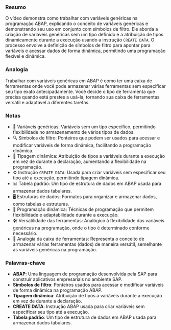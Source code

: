 ### Resumo
O vídeo demonstra como trabalhar com variáveis genéricas na programação ABAP, explicando o conceito de variáveis genéricas e demonstrando seu uso em conjunto com símbolos de filtro. Ele aborda a criação de variáveis genéricas sem um tipo definido e a atribuição de tipos dinamicamente durante a execução usando a instrução `CREATE DATA`. O processo envolve a definição de símbolos de filtro para apontar para variáveis e acessar dados de forma dinâmica, permitindo uma programação flexível e dinâmica.

### Analogia
Trabalhar com variáveis genéricas em ABAP é como ter uma caixa de ferramentas onde você pode armazenar várias ferramentas sem especificar seu tipo exato antecipadamente. Você decide o tipo de ferramenta que precisa quando está prestes a usá-la, tornando sua caixa de ferramentas versátil e adaptável a diferentes tarefas.

### Notas
- 🔧 Variáveis genéricas: Variáveis sem um tipo específico, permitindo flexibilidade no armazenamento de vários tipos de dados.
- 🔍 Símbolos de filtro: Ponteiros que podem ser usados para acessar e modificar variáveis de forma dinâmica, facilitando a programação dinâmica.
- 🔄 Tipagem dinâmica: Atribuição de tipos a variáveis durante a execução em vez de durante a declaração, aumentando a flexibilidade na programação.
- ⚙️ Instrução `CREATE DATA`: Usada para criar variáveis sem especificar seu tipo até a execução, permitindo tipagem dinâmica.
- 📊 Tabela padrão: Um tipo de estrutura de dados em ABAP usada para armazenar dados tabulares.
- 🖥️ Estruturas de dados: Formatos para organizar e armazenar dados, como tabelas e estruturas.
- 🔄 Programação dinâmica: Técnicas de programação que permitem flexibilidade e adaptabilidade durante a execução.
- 🛠️ Versatilidade das ferramentas: Analógico à flexibilidade das variáveis genéricas na programação, onde o tipo é determinado conforme necessário.
- 🧰 Analogia da caixa de ferramentas: Representa o conceito de armazenar várias ferramentas (dados) de maneira versátil, semelhante às variáveis genéricas na programação.

### Palavras-chave
- **ABAP**: Uma linguagem de programação desenvolvida pela SAP para construir aplicativos empresariais no ambiente SAP.
- **Símbolos de filtro**: Ponteiros usados para acessar e modificar variáveis de forma dinâmica na programação ABAP.
- **Tipagem dinâmica**: Atribuição de tipos a variáveis durante a execução em vez de durante a declaração.
- **CREATE DATA**: Instrução ABAP usada para criar variáveis sem especificar seu tipo até a execução.
- **Tabela padrão**: Um tipo de estrutura de dados em ABAP usada para armazenar dados tabulares.
